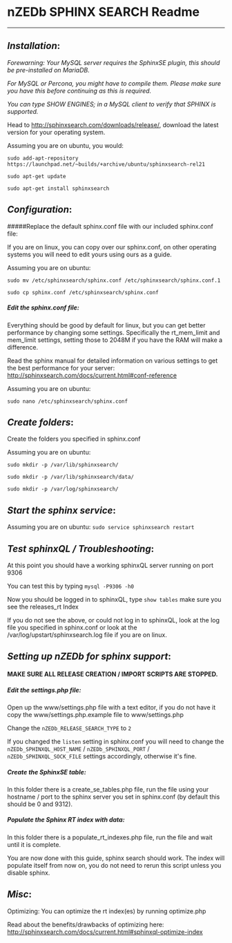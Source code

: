 # nZEDb SPHINX SEARCH Readme
---------------------------

## _Installation_:

_Forewarning: Your MySQL server requires the SphinxSE plugin, this should be pre-installed on MariaDB._

_For MySQL or Percona, you might have to compile them. Please make sure you have this before continuing as this is required._

_You can type SHOW ENGINES; in a MySQL client to verify that SPHINX is supported._

Head to http://sphinxsearch.com/downloads/release/, download the latest version for your operating system.

Assuming you are on ubuntu, you would:

`sudo add-apt-repository https://launchpad.net/~builds/+archive/ubuntu/sphinxsearch-rel21`

`sudo apt-get update`

`sudo apt-get install sphinxsearch`

## _Configuration_:
#####Replace the default sphinx.conf file with our included sphinx.conf file:

If you are on linux, you can copy over our sphinx.conf, on other operating systems you will need to edit yours using ours as a guide.

Assuming you are on ubuntu:

`sudo mv /etc/sphinxsearch/sphinx.conf /etc/sphinxsearch/sphinx.conf.1`

`sudo cp sphinx.conf /etc/sphinxsearch/sphinx.conf`

##### Edit the sphinx.conf file:
Everything should be good by default for linux, but you can get better performance by changing some settings. Specifically the rt_mem_limit and mem_limit settings, setting those to 2048M if you have the RAM will make a difference.

Read the sphinx manual for detailed information on various settings to get the best performance for your server: http://sphinxsearch.com/docs/current.html#conf-reference

Assuming you are on ubuntu:

`sudo nano /etc/sphinxsearch/sphinx.conf`

## _Create folders_:
Create the folders you specified in sphinx.conf

Assuming you are on ubuntu:

`sudo mkdir -p /var/lib/sphinxsearch/`

`sudo mkdir -p /var/lib/sphinxsearch/data/`

`sudo mkdir -p /var/log/sphinxsearch/`

## _Start the sphinx service_:
Assuming you are on ubuntu:
`sudo service sphinxsearch restart`

## _Test sphinxQL / Troubleshooting_:
At this point you should have a working sphinxQL server running on port 9306

You can test this by typing `mysql -P9306 -h0`

Now you should be logged in to sphinxQL, type `show tables` make sure you see the releases_rt Index

If you do not see the above, or could not log in to sphinxQL, look at the log file you specified in sphinx.conf or look at the /var/log/upstart/sphinxsearch.log file if you are on linux.

## _Setting up nZEDb for sphinx support_:

#### MAKE SURE ALL RELEASE CREATION / IMPORT SCRIPTS ARE STOPPED.

##### Edit the settings.php file:
Open up the www/settings.php file with a text editor, if you do not have it copy the www/settings.php.example file to www/settings.php

Change the `nZEDb_RELEASE_SEARCH_TYPE` to `2`

If you changed the `listen` setting in sphinx.conf you will need to change the `nZEDb_SPHINXQL_HOST_NAME` / `nZEDb_SPHINXQL_PORT` / `nZEDb_SPHINXQL_SOCK_FILE` settings accordingly, otherwise it's fine.

##### Create the SphinxSE table:
In this folder there is a create_se_tables.php file, run the file using your hostname / port to the sphinx server you set in sphinx.conf (by default this should be 0 and 9312).

##### Populate the Sphinx RT index with data:
In this folder there is a populate_rt_indexes.php file, run the file and wait until it is complete.

You are now done with this guide, sphinx search should work. The index will populate itself from now on, you do not need to rerun this script unless you disable sphinx.

## _Misc_:

Optimizing: You can optimize the rt index(es) by running optimize.php

Read about the benefits/drawbacks of optimizing here: http://sphinxsearch.com/docs/current.html#sphinxql-optimize-index